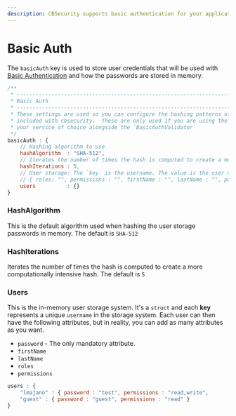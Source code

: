 ```yaml
---
description: CBSecurity supports basic authentication for your applications
---
```


# Basic Auth

The `basicAuth` key is used to store user credentials that will be used with [Basic Authentication](../../usage/basic-authentication.md) and how the passwords are stored in memory.

```javascript
/**
 * --------------------------------------------------------------------------
 * Basic Auth
 * --------------------------------------------------------------------------
 * These settings are used so you can configure the hashing patterns of the user storage
 * included with cbsecurity.  These are only used if you are using the `BasicAuthUserService` as
 * your service of choice alongside the `BasicAuthValidator`
 */
basicAuth : {
	// Hashing algorithm to use
	hashAlgorithm  : "SHA-512",
	// Iterates the number of times the hash is computed to create a more computationally intensive hash.
	hashIterations : 5,
	// User storage: The `key` is the username. The value is the user credentials that can include
	// { roles: "", permissions : "", firstName : "", lastName : "", password : "" }
	users          : {}
}
```

### HashAlgorithm

This is the default algorithm used when hashing the user storage passwords in memory.  The default is `SHA-512`

### HashIterations

Iterates the number of times the hash is computed to create a more computationally intensive hash.  The default is `5`

### Users

This is the in-memory user storage system.  It's a `struct` and each **key** represents a unique `username` in the storage system.  Each user can then have the following attributes, but in reality, you can add as many attributes as you want.

* `password` - The only mandatory attribute.
* `firstName`
* `lastName`
* `roles`
* `permissions`

```javascript
users : {
    "lmajano" : { password : "test", permissions : "read,write",
    "guest" : { password : "guest", permissions : "read" }
}
```
